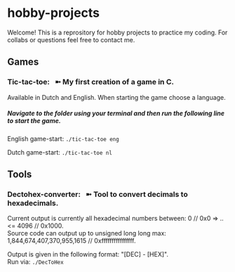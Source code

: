 # hobby-projects

Welcome! This is a reprository for hobby projects to practice my coding. For collabs or questions feel free to contact me.

## Games

### Tic-tac-toe: &nbsp; ➼ My first creation of a game in C.

Available in Dutch and English. When starting the game choose a language.

##### Navigate to the folder using your terminal and then run the following line to start the game.

English game-start: `./tic-tac-toe eng`

Dutch game-start: `./tic-tac-toe nl`

## Tools

### Dectohex-converter: &nbsp; ➼ Tool to convert decimals to hexadecimals.

Current output is currently all hexadecimal numbers between: 0 // 0x0 => .. <= 4096 // 0x1000.  
Source code can output up to unsigned long long max: 1,844,674,407,370,955,1615 // 0xffffffffffffffff.

Output is given in the following format: "[DEC] - [HEX]".  
Run via: `./DecToHex`
